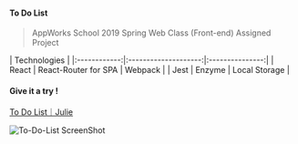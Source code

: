 #### To Do List

> AppWorks School 2019 Spring Web Class (Front-end) Assigned Project

| <th colspan=3>Technologies                            |
|:------------:|:--------------------:|:---------------:|
| React        | React-Router for SPA | Webpack         |
| Jest         | Enzyme               | Local Storage   |

#### Give it a try !
[To Do List｜Julie](https://julieliao.github.io/To-Do-List)

![To-Do-List ScreenShot](https://raw.github.com/julieliao/To-Do-List/master/sample.png)